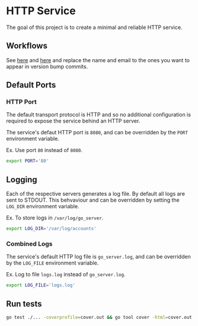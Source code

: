 # HTTP Service

The goal of this project is to create a minimal and reliable HTTP service.

## Workflows 

See [here](./.github/workflows/on-push.yml#L48) and [here](./.github/workflows/on-push.yml#L49) and replace the name and email to the ones you want to appear in version bump commits.

## Default Ports

### HTTP Port

The default transport protocol is HTTP and so no additional configuration is required to expose the service behind an HTTP server.

The service's defaut HTTP port is `8080`, and can be overridden by the `PORT` environment variable.

Ex. Use port `80` instead of `8080`.

```bash
export PORT='80'
```

## Logging

Each of the respective servers generates a log file. By default all logs are sent to STDOUT. This behvaviour and can be overridden by setting the `LOG_DIR` environment variable.

Ex. To store logs in `/var/log/go_server`.

```bash
export LOG_DIR='/var/log/accounts'
```

### Combined Logs

The service's default HTTP log file is `go_server.log`, and can be overridden by the `LOG_FILE` environment variable.

Ex. Log to file `logs.log` instead of `go_server.log`.

```bash
export LOG_FILE='logs.log'
```

## Run tests

```sh
go test ./... -coverprofile=cover.out && go tool cover -html=cover.out
```
